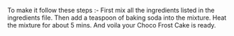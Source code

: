 To make it follow these steps :-
First mix all the ingredients listed in the ingredients file.
Then add a teaspoon of baking soda into the mixture.
Heat the mixture for about 5 mins.
And voila your Choco Frost Cake is ready.